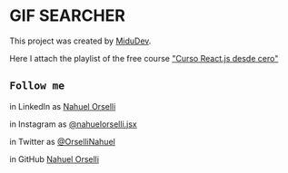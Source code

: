 # GIF SEARCHER 

This project was created by [MiduDev](https://github.com/midudev).

Here I attach the playlist of the free course ["Curso React.js desde cero"](https://www.youtube.com/playlist?list=PLV8x_i1fqBw0B008sQn79YxCjkHJU84pC)

## `Follow me`

in LinkedIn as [Nahuel Orselli](https://www.linkedin.com/in/nahuel-orselli-912850236/)

in Instagram as [@nahuelorselli.jsx](https://www.instagram.com/nahuelorselli.jsx/)

in Twitter as [@OrselliNahuel](https://twitter.com/OrselliNahuel)

in GitHub [Nahuel Orselli](https://github.com/NahuelOrselli)